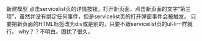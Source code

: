 新建模型
点击servicelist页的详情按钮，打开新页面，点击新页面的文字“第三项”，虽然并没有绑定任何事件，但是servicelist页的打开弹窗事件会被触发。
只要把新页面的HTML标签改为div或是别的，只要不跟servicelist页的ul-li一样就行。
why？？不明白。困扰了很久。
